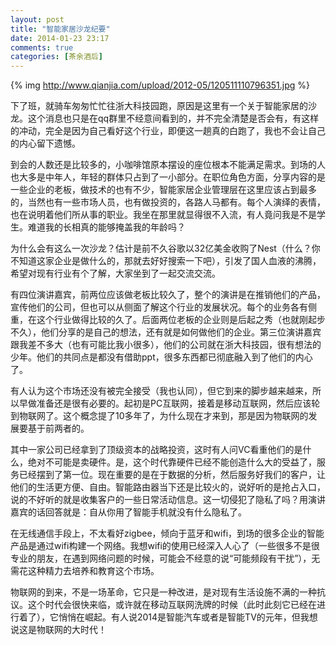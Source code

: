 ```yaml
---
layout: post
title: "智能家居沙龙纪要"
date: 2014-01-23 23:17
comments: true
categories: [茶余酒后]
---
```

{% img http://www.qianjia.com/upload/2012-05/120511110796351.jpg %}

下了班，就骑车匆匆忙忙往浙大科技园跑，原因是这里有一个关于智能家居的沙龙。这个消息也只是在qq群里不经意间看到的，并不完全清楚是否会有，有这样的冲动，完全是因为自己看好这个行业，即便这一趟真的白跑了，我也不会让自己的内心留下遗憾。

到会的人数还是比较多的，小咖啡馆原本摆设的座位根本不能满足需求。到场的人也大多是中年人，年轻的群体只占到了一小部分。在职位角色方面，分享内容的是一些企业的老板，做技术的也有不少，智能家居企业管理层在这里应该占到最多的，当然也有一些市场人员，也有做投资的，各路人马都有。每个人演绎的表情，也在说明着他们所从事的职业。我坐在那里就显得很不入流，有人竟问我是不是学生。难道我的长相真的能够掩盖我的年龄吗？

<!--more-->

为什么会有这么一次沙龙？估计是前不久谷歌以32亿美金收购了Nest（什么？你不知道这家企业是做什么的，那就去好好搜索一下吧），引发了国人血液的沸腾，希望对现有行业有个了解，大家坐到了一起交流交流。

有四位演讲嘉宾，前两位应该做老板比较久了，整个的演讲是在推销他们的产品，宣传他们的公司，但也可以从侧面了解这个行业的发展状况。每个的业务各有侧重，在这个行业做得比较的久了。后面两位老板的企业则是后起之秀（也就刚起步不久），他们分享的是自己的想法，还有就是如何做他们的企业。第三位演讲嘉宾跟我差不多大（也有可能比我小很多），他们的公司就在浙大科技园，很有想法的少年。他们的共同点是都没有借助ppt，很多东西都已彻底融入到了他们的内心了。

有人认为这个市场还没有被完全接受（我也认同），但它到来的脚步越来越来，所以早做准备还是很有必要的。起初是PC互联网，接着是移动互联网，然后应该轮到物联网了。这个概念提了10多年了，为什么现在才来到，那是因为物联网的发展要基于前两者的。

其中一家公司已经拿到了顶级资本的战略投资，这时有人问VC看重他们的是什么，绝对不可能是卖硬件。是，这个时代靠硬件已经不能创造什么大的受益了，服务已经摆到了第一位。现在重要的是在于数据的分析，然后服务好我们的客户，让他们的生活更方便、自由。智能路由器当下还是比较火的，说好听的是抢占入口，说的不好听的就是收集客户的一些日常活动信息。这一切侵犯了隐私了吗？用演讲嘉宾的话回答就是：自从你用了智能手机就没有什么隐私了。

在无线通信手段上，不太看好zigbee，倾向于蓝牙和wifi，到场的很多企业的智能产品是通过wifi构建一个网络。我想wifi的使用已经深入人心了（一些很多不是很专业的朋友，在遇到网络问题的时候，可能会不经意的说“可能频段有干扰”），无需花这种精力去培养和教育这个市场。

物联网的到来，不是一场革命，它只是一种改进，是对现有生活设施不满的一种抗议。这个时代会很快来临，或许就在移动互联网洗牌的时候（此时此刻它已经在进行着了），它悄悄在崛起。有人说2014是智能汽车或者是智能TV的元年，但我想说这是物联网的大时代！